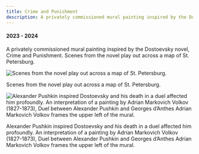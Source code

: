 ```yaml
---
title: Crime and Punishment
description: A privately commissioned mural painting inspired by the Dostoevsky novel, Crime and Punishment.
---
```


####  2023 - 2024

A privately commissioned mural painting inspired by the Dostoevsky novel, Crime and Punishment. Scenes from the novel play out across a map of St. Petersburg.

![Scenes from the novel play out across a map of St. Petersburg.](@assets/crime-and-punishment/cover.jpg)

Scenes from the novel play out across a map of St. Petersburg.

![Alexander Pushkin inspired Dostoevsky and his death in a duel affected him profoundly. An interpretation of a painting by Adrian Markovich Volkov (1827-1873), Duel between Alexander Pushkin and Georges d’Anthes
Adrian Markovich Volkov frames the upper left of the mural.](@assets/crime-and-punishment/1.jpg)

Alexander Pushkin inspired Dostoevsky and his death in a duel affected him profoundly. An interpretation of a painting by Adrian Markovich Volkov (1827-1873), Duel between Alexander Pushkin and Georges d’Anthes
Adrian Markovich Volkov frames the upper left of the mural.
